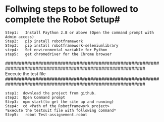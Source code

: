 # Follwing steps to be followed to complete the Robot Setup#

	Step1:	 Install Paython 2.8 or above (Open the command prompt with Admin access)
	Step2:	 pip install robotframework
	Step3:	 pip install robotframework-seleniumlibrary
	step4:	 Set environmental variable for Python
	step5:	 get chromedriver for the Chrome browser

###########################################################################################################
Execute the test file
###########################################################################################################
	
	step1:	download the project from github.	
	step2:	Open Command prompt
	Step3:	npm start(to get the site up and running)
	Step4:	cd <Path of the Robotframework project>
	*Execute the testsuit file with following command*
	Step5:   robot Test-assignement.robot

